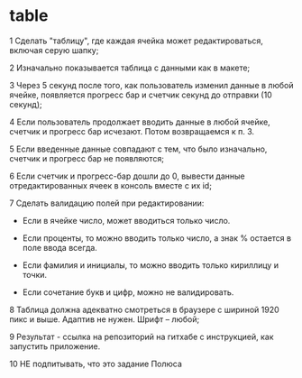 # table

1 Сделать "таблицу", где каждая ячейка может редактироваться, включая серую шапку;

2 Изначально показывается таблица с данными как в макете;

3 Через 5 секунд после того, как пользователь изменил данные в любой ячейке, появляется прогресс бар и счетчик секунд до отправки (10 секунд);

4 Если пользователь продолжает вводить данные в любой ячейке, счетчик и прогресс бар исчезают. Потом возвращаемся к п. 3.

5 Если введенные данные совпадают с тем, что было изначально, счетчик и прогресс бар не появляются;

6 Если счетчик и прогресс-бар дошли до 0, вывести данные отредактированных ячеек в консоль вместе с их id;

7 Сделать валидацию полей при редактировании:

- Если в ячейке число, может вводиться только число.

- Если проценты, то можно вводить только число, а знак % остается в поле ввода всегда.

- Если фамилия и инициалы, то можно вводить только кириллицу и точки.

- Если сочетание букв и цифр, можно не валидировать.

8 Таблица должна адекватно смотреться в браузере с шириной 1920 пикс и выше. Адаптив не нужен. Шрифт – любой;

9 Результат - ссылка на репозиторий на гитхабе с инструкцией, как запустить приложение.

10 НЕ подпитывать, что это задание Полюса
